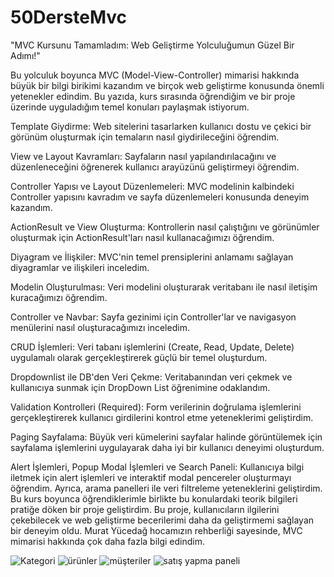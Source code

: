 # 50DersteMvc
"MVC Kursunu Tamamladım: Web Geliştirme Yolculuğumun Güzel Bir Adımı!"

Bu yolculuk boyunca MVC (Model-View-Controller) mimarisi hakkında büyük bir bilgi birikimi kazandım ve birçok web geliştirme konusunda önemli yetenekler edindim.
Bu yazıda, kurs sırasında öğrendiğim ve bir proje üzerinde uyguladığım temel konuları paylaşmak istiyorum.

Template Giydirme: Web sitelerini tasarlarken kullanıcı dostu ve çekici bir görünüm oluşturmak için temaların nasıl giydirileceğini öğrendim.

View ve Layout Kavramları: Sayfaların nasıl yapılandırılacağını ve düzenleneceğini öğrenerek kullanıcı arayüzünü geliştirmeyi öğrendim.

Controller Yapısı ve Layout Düzenlemeleri: MVC modelinin kalbindeki Controller yapısını kavradım ve sayfa düzenlemeleri konusunda deneyim kazandım.

ActionResult ve View Oluşturma: Kontrollerin nasıl çalıştığını ve görünümler oluşturmak için ActionResult'ları nasıl kullanacağımızı öğrendim.

Diyagram ve İlişkiler: MVC'nin temel prensiplerini anlamamı sağlayan diyagramlar ve ilişkileri inceledim.

Modelin Oluşturulması: Veri modelini oluşturarak veritabanı ile nasıl iletişim kuracağımızı öğrendim.

Controller ve Navbar: Sayfa gezinimi için Controller'lar ve navigasyon menülerini nasıl oluşturacağımızı inceledim.

CRUD İşlemleri: Veri tabanı işlemlerini (Create, Read, Update, Delete) uygulamalı olarak gerçekleştirerek güçlü bir temel oluşturdum.

Dropdownlist ile DB'den Veri Çekme: Veritabanından veri çekmek ve kullanıcıya sunmak için DropDown List öğrenimine odaklandım.

Validation Kontrolleri (Required): Form verilerinin doğrulama işlemlerini gerçekleştirerek kullanıcı girdilerini kontrol etme yeteneklerimi geliştirdim.

Paging Sayfalama: Büyük veri kümelerini sayfalar halinde görüntülemek için sayfalama işlemlerini uygulayarak daha iyi bir kullanıcı deneyimi oluşturdum.

Alert İşlemleri, Popup Modal İşlemleri ve Search Paneli: Kullanıcıya bilgi iletmek için alert işlemleri ve interaktif modal pencereler oluşturmayı öğrendim. 
Ayrıca, arama panelleri ile veri filtreleme yeteneklerini geliştirdim.
Bu kurs boyunca öğrendiklerimle birlikte bu konulardaki teorik bilgileri pratiğe döken bir proje geliştirdim. 
Bu proje, kullanıcıların ilgilerini çekebilecek ve web geliştirme becerilerimi daha da geliştirmemi sağlayan bir deneyim oldu.
Murat Yücedağ hocamızın rehberliği sayesinde, MVC mimarisi hakkında çok daha fazla bilgi edindim.


![Kategori](https://github.com/yagmurttk/50DersteMvc/assets/126063227/734f4ea4-a903-4bfe-96b3-f086f7c0728b)
![ürünler](https://github.com/yagmurttk/50DersteMvc/assets/126063227/d114f002-248e-425d-b62a-ccd36fb88ee0)
![müşteriler](https://github.com/yagmurttk/50DersteMvc/assets/126063227/4d01f212-fd27-4b5d-8353-4824ccbe6167)
![satış yapma paneli](https://github.com/yagmurttk/50DersteMvc/assets/126063227/97fdde20-7a9f-4499-ad45-72f0e388abc0)
